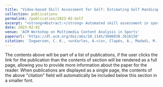 ```yaml
---
title: "Video-based Skill Assessment for Golf: Estimating Golf Handicap"
collection: publications
permalink: /publication/2023-02-Golf
excerpt: "<strong>Abstract:</strong> Automated skill assessment in sports using video-based analysis holds great potential for revolutionizing coaching methodologies. This paper focuses on the problem of skill determination in golfers by leveraging deep learning models applied to a large database of video recordings of golf swings. We investigate different regression, ranking and classification based methods and compare to a simple baseline approach. The performance is evaluated using mean squared error (MSE) as well as computing the percentages of correctly ranked pairs based on the Kendall correlation. Our results demonstrate an improvement over the baseline, with a 35% lower mean squared error and 68% correctly ranked pairs. However, achieving fine-grained skill assessment remains challenging. This work contributes to the development of AI-driven coaching systems and advances the understanding of video-based skill determination in the context of golf."
date: 2023-02-01
venue: 'ACM Workshop on Multimedia Content Analysis in Sports'
paperurl: 'https://dl.acm.org/doi/abs/10.1145/3606038.3616150'
citation: 'Ingwersen, C. K., <u>Xarles, A.</u>, Clapés, A., Madadi, M., Jensen, J. N., Hannemose, M. R., ... & Escalera, S. (2023, October). Video-based Skill Assessment for Golf: Estimating Golf Handicap. In Proceedings of the 6th International Workshop on Multimedia Content Analysis in Sports (pp. 31-39).'
---
```


The contents above will be part of a list of publications, if the user clicks the link for the publication than the contents of section will be rendered as a full page, allowing you to provide more information about the paper for the reader. When publications are displayed as a single page, the contents of the above "citation" field will automatically be included below this section in a smaller font.